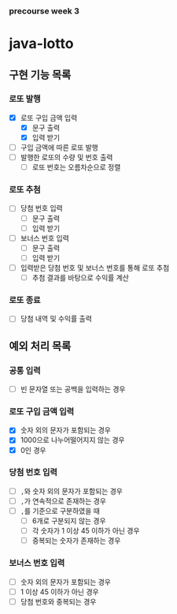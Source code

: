 ### precourse week 3

# java-lotto

## 구현 기능 목록

### 로또 발행

- [x] 로또 구입 금액 입력
  - [x] 문구 출력
  - [x] 입력 받기
- [ ] 구입 금액에 따른 로또 발행
- [ ] 발행한 로또의 수량 및 번호 출력
  - [ ] 로또 번호는 오름차순으로 정렬

### 로또 추첨
- [ ] 당첨 번호 입력
  - [ ] 문구 출력
  - [ ] 입력 받기
- [ ] 보너스 번호 입력
  - [ ] 문구 출력
  - [ ] 입력 받기
- [ ] 입력받은 당첨 번호 및 보너스 번호를 통해 로또 추첨
  - [ ] 추첨 결과를 바탕으로 수익률 계산

### 로또 종료
- [ ] 당첨 내역 및 수익률 출력

## 예외 처리 목록

### 공통 입력
- [ ] 빈 문자열 또는 공백을 입력하는 경우

### 로또 구입 금액 입력

- [x] 숫자 외의 문자가 포함되는 경우
- [x] 1000으로 나누어떨어지지 않는 경우
- [x] 0인 경우

### 당첨 번호 입력
- [ ] `,`와 숫자 외의 문자가 포함되는 경우
- [ ] `,`가 연속적으로 존재하는 경우
- [ ] `,`를 기준으로 구분하였을 때
  - [ ] 6개로 구분되지 않는 경우
  - [ ] 각 숫자가 1 이상 45 이하가 아닌 경우
  - [ ] 중복되는 숫자가 존재하는 경우

### 보너스 번호 입력
- [ ] 숫자 외의 문자가 포함되는 경우
- [ ] 1 이상 45 이하가 아닌 경우
- [ ] 당첨 번호와 중복되는 경우

